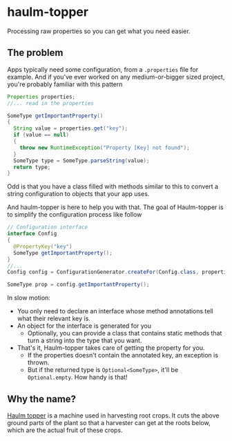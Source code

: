 # haulm-topper
Processing raw properties so you can get what you need easier.

## The problem

Apps typically need some configuration, from a `.properties` file for example. And if you've ever worked on any medium-or-bigger sized project, you're probably familiar with this pattern

```java
Properties properties;
//... read in the properties

SomeType getImportantProperty()
{
  String value = properties.get("key");
  if (value == null)
  { 
    throw new RuntimeException("Property [Key] not found");
  }
  SomeType type = SomeType.parseString(value);
  return type;
}
```

Odd is that you have a class filled with methods similar to this to convert a string configuration to objects that your app uses.

And haulm-topper is here to help you with that. The goal of Haulm-topper is to simplify the configuration process like follow

```java
// Configuration interface
interface Config
{
  @PropertyKey("key")
  SomeType getImportantProperty();
}
//...
Config config = ConfigurationGenerator.createFor(Config.class, properties, SomeType.class);

SomeType prop = config.getImportantProperty();
```

In slow motion:
* You only need to declare an interface whose method annotations tell what their relevant key is.
* An object for the interface is generated for you
  * Optionally, you can provide a class that contains static methods that turn a string into the type that you want.
* That's it, Haulm-topper takes care of getting the property for you.
  * If the properties doesn't contain the annotated key, an exception is thrown.
  * But if the returned type is `Optional<SomeType>`, it'll be `Optional.empty`. How handy is that!
  
## Why the name?
 [Haulm topper](https://en.wikipedia.org/wiki/Potato_harvester#Haulm_topper) is a machine used in harvesting root crops. It cuts the above ground parts of the plant so that a harvester can get at the roots below, which are the actual fruit of these crops.  
